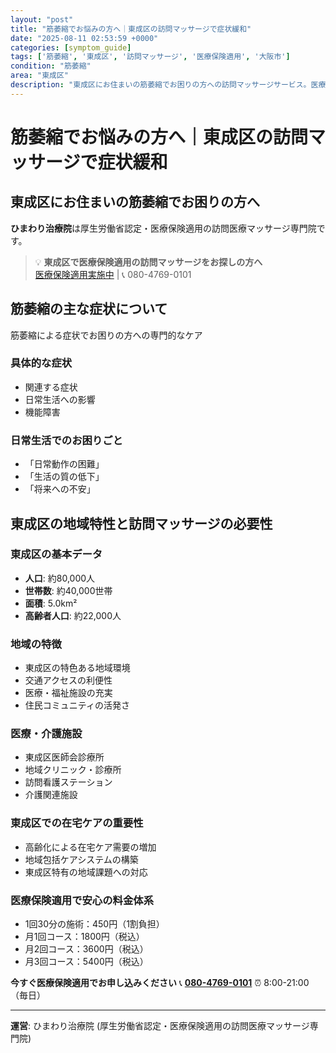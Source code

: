 ```yaml
---
layout: "post"
title: "筋萎縮でお悩みの方へ｜東成区の訪問マッサージで症状緩和"
date: "2025-08-11 02:53:59 +0000"
categories: [symptom_guide]
tags: ['筋萎縮', '東成区', '訪問マッサージ', '医療保険適用', '大阪市']
condition: "筋萎縮"
area: "東成区"
description: "東成区にお住まいの筋萎縮でお困りの方への訪問マッサージサービス。医療保険適用で症状緩和をサポートします。"
---
```


# 筋萎縮でお悩みの方へ｜東成区の訪問マッサージで症状緩和

## 東成区にお住まいの筋萎縮でお困りの方へ

**ひまわり治療院**は厚生労働省認定・医療保険適用の訪問医療マッサージ専門院です。

> 💡 **東成区で医療保険適用の訪問マッサージをお探しの方へ**  
> [医療保険適用実施中](https://peraichi.com/landing_pages/view/himawari-massage) | 📞 080-4769-0101

## 筋萎縮の主な症状について

筋萎縮による症状でお困りの方への専門的なケア

### 具体的な症状
- 関連する症状
- 日常生活への影響
- 機能障害

### 日常生活でのお困りごと
- 「日常動作の困難」
- 「生活の質の低下」
- 「将来への不安」

## 東成区の地域特性と訪問マッサージの必要性

### 東成区の基本データ
- **人口**: 約80,000人
- **世帯数**: 約40,000世帯
- **面積**: 5.0km²
- **高齢者人口**: 約22,000人

### 地域の特徴
- 東成区の特色ある地域環境
- 交通アクセスの利便性
- 医療・福祉施設の充実
- 住民コミュニティの活発さ

### 医療・介護施設
- 東成区医師会診療所
- 地域クリニック・診療所
- 訪問看護ステーション
- 介護関連施設

### 東成区での在宅ケアの重要性
- 高齢化による在宅ケア需要の増加
- 地域包括ケアシステムの構築
- 東成区特有の地域課題への対応

### 医療保険適用で安心の料金体系
- 1回30分の施術：450円（1割負担）
- 月1回コース：1800円（税込）
- 月2回コース：3600円（税込）
- 月3回コース：5400円（税込）

**今すぐ医療保険適用でお申し込みください**
📞 **[080-4769-0101](tel:080-4769-0101)**
⏰ 8:00-21:00（毎日）

---
**運営**: ひまわり治療院 (厚生労働省認定・医療保険適用の訪問医療マッサージ専門院)

